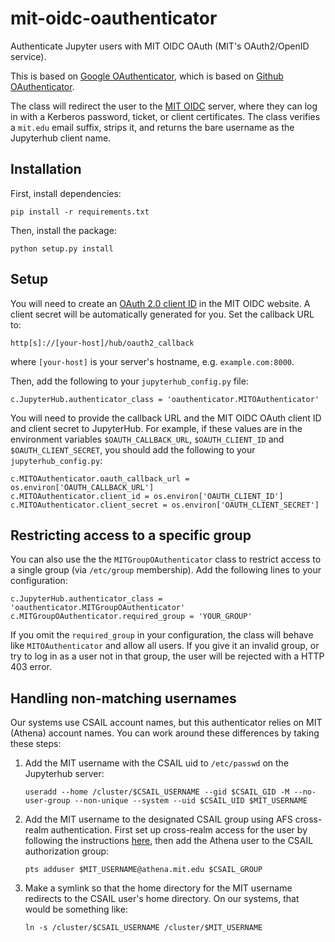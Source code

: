 # mit-oidc-oauthenticator

Authenticate Jupyter users with MIT OIDC OAuth (MIT's OAuth2/OpenID
service).

This is based on [Google
OAuthenticator](https://github.com/ryanlovett/jh-google-oauthenticator),
which is based on [Github
OAuthenticator](https://github.com/jupyter/oauthenticator).

The class will redirect the user to the [MIT
OIDC](https://oidc.mit.edu/) server, where they can log in with a
Kerberos password, ticket, or client certificates.  The class verifies
a `mit.edu` email suffix, strips it, and returns the bare username as
the Jupyterhub client name.

## Installation

First, install dependencies:

    pip install -r requirements.txt

Then, install the package:

    python setup.py install

## Setup

You will need to create an [OAuth 2.0 client
ID](https://oidc.mit.edu/manage/dev/dynreg)
in the MIT OIDC website. A client secret will be
automatically generated for you. Set the callback URL to:

    http[s]://[your-host]/hub/oauth2_callback

where `[your-host]` is your server's hostname,
e.g. `example.com:8000`.

Then, add the following to your `jupyterhub_config.py` file:

    c.JupyterHub.authenticator_class = 'oauthenticator.MITOAuthenticator'

You will need to provide the callback URL and the MIT OIDC OAuth
client ID and client secret to JupyterHub. For example, if these
values are in the environment variables `$OAUTH_CALLBACK_URL`,
`$OAUTH_CLIENT_ID` and `$OAUTH_CLIENT_SECRET`, you should add the
following to your `jupyterhub_config.py`:

    c.MITOAuthenticator.oauth_callback_url = os.environ['OAUTH_CALLBACK_URL']
    c.MITOAuthenticator.client_id = os.environ['OAUTH_CLIENT_ID']
    c.MITOAuthenticator.client_secret = os.environ['OAUTH_CLIENT_SECRET']

## Restricting access to a specific group

You can also use the the `MITGroupOAuthenticator` class to restrict
access to a single group (via `/etc/group` membership).  Add the
following lines to your configuration:

    c.JupyterHub.authenticator_class = 'oauthenticator.MITGroupOAuthenticator'
    c.MITGroupOAuthenticator.required_group = 'YOUR_GROUP'

If you omit the `required_group` in your configuration, the class will
behave like `MITOAuthenticator` and allow all users.  If you give it
an invalid group, or try to log in as a user not in that group, the
user will be rejected with a HTTP 403 error.

## Handling non-matching usernames

Our systems use CSAIL account names, but this authenticator relies on
MIT (Athena) account names.  You can work around these differences by
taking these steps:

1.  Add the MIT username with the CSAIL uid to `/etc/passwd` on the
Jupyterhub server:

        useradd --home /cluster/$CSAIL_USERNAME --gid $CSAIL_GID -M --no-user-group --non-unique --system --uid $CSAIL_UID $MIT_USERNAME

2.  Add the MIT username to the designated CSAIL group using AFS
cross-realm authentication.  First set up cross-realm access for the
user by following the instructions
[here](http://tig.csail.mit.edu/wiki/TIG/CrossCellHowto#Setting_up),
then add the Athena user to the CSAIL authorization group:

        pts adduser $MIT_USERNAME@athena.mit.edu $CSAIL_GROUP

3.  Make a symlink so that the home directory for the MIT username
redirects to the CSAIL user's home directory.  On our systems, that
would be something like:

        ln -s /cluster/$CSAIL_USERNAME /cluster/$MIT_USERNAME
